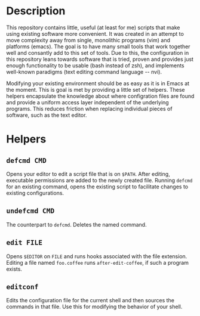 # Description

This repository contains little, useful (at least for me) scripts that
make using existing software more convenient.  It was created in an
attempt to move complexity away from single, monolithic programs (vim)
and platforms (emacs).  The goal is to have many small tools that work
together well and consantly add to this set of tools.  Due to this, the
configuration in this repository leans towards software that is tried,
proven and provides just enough functionality to be usable (bash instead
of zsh), and implements well-known paradigms (text editing command
language -- nvi).

Modifying your existing environment should be as easy as it is in Emacs
at the moment.  This is goal is met by providing a little set of helpers.
These helpers encapsulate the knowledge about where configration files are
found and provide a uniform access layer independent of the underlying
programs.  This reduces friction when replacing individual pieces of
software, such as the text editor.

# Helpers

## `defcmd CMD`

Opens your editor to edit a script file that is on `$PATH`.  After
editing, executable permissions are added to the newly created file.
Running `defcmd` for an existing command, opens the existing script to
facilitate changes to existing configurations.

## `undefcmd CMD` 

The counterpart to `defcmd`.  Deletes the named command.

## `edit FILE`

Opens `$EDITOR` on `FILE` and runs hooks associated with the file
extension.  Editing a file named `foo.coffee` runs `after-edit-coffee`,
if such a program exists.

## `editconf`

Edits the configuration file for the current shell and then sources the
commands in that file.  Use this for modifying the behavior of your shell.
